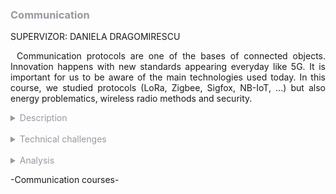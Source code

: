 <h3 style="color: #9599a0">Communication</h3>

SUPERVIZOR: DANIELA DRAGOMIRESCU

<p style="text-indent: 2%; text-align: justify;">
    Communication protocols are one of the bases of connected objects. Innovation happens with new standards appearing everyday like 5G. It is important for us to be aware of the main technologies used today. In this course, we studied protocols (LoRa, Zigbee, Sigfox, NB-IoT, ...) but also energy problematics, wireless radio methods and security.
</p>

<details>
    <summary style="color: #9599a0">Description</summary>
    <p style="text-indent: 2%; margin-left: 2%; text-align: justify;">
        The communication module gathers five classes This module is very dense since it deals with a lot of subjects all centered around the Internet of Things. IoT have many problematics: battery, wireless communication, or security. These problematics are studied in the classes of this module. We have the full picture of communication for IoT. You can find a quick summary of the courses content in the adjacent table. The next subsection will focus on one of the most relevant experiences: the Software Defined Radio (SDR) labs.
    </p>
    <table style="border-collapse: collapse; border: 1px #9599a0 solid; text-align: center; margin-left: 2%;">
    <tr style="border: 1px #9599a0 solid; background-color: #9599a0; color: #282c34; font-weight: bold;text-align: center; padding: 10px;">
       <th style="border: 1px #9599a0 solid;">Class name</th>
       <th style="border: 1px #9599a0 solid;">Context & Mission</th>
    </tr>
    <tr>
       <td style="border: 1px #9599a0 solid; font-weight: bold;">Protocols for connected objects</td>
       <td style="border: 1px #9599a0 solid;">General lectures about key protocols for IoT, based on student presentations and discussion around the main characteristics of said protocols. Deep study of the bottom two layers, especially the MAC layer for IoT. Coupled with a class about the evolution from 3G to 6G, and key future problematics IoT can create or solve.</td>
    </tr>
    <tr>
       <td style="border: 1px #9599a0 solid; font-weight: bold;">Digital wireless communication for connected objects</td>
       <td style="border: 1px #9599a0 solid;">Lectures about modulation techniques and other characteristics of wireless protocols.</td>
    </tr>
    <tr>
       <td style="border: 1px #9599a0 solid; font-weight: bold;">Energy for connected objects</td>
       <td style="border: 1px #9599a0 solid;">Two different classes going first about how to store energy for IoT or embedded devices, and then how to harvest it from different sources.</td>
    </tr>
    <tr>
       <td style="border: 1px #9599a0 solid; font-weight: bold;">Security for network of connected objects</td>
       <td style="border: 1px #9599a0 solid;">General presentations about security on connected devices, but also functionning security for such devices. Special problematics linked to embedded devices are approched during the class.</td>
    </tr>
    <tr>
       <td style="border: 1px #9599a0 solid; font-weight: bold;">Emerging networks</td>
       <td style="border: 1px #9599a0 solid;">Presentation of emergin networks technologies and standards, aiming to change the way networks are built in the future. Main focus on Software Defined Networks and routing techniques.</td>
    </tr>
    </table>
    <br>
    <details style="text-indent: 10%;">
        <summary style="color: #9599a0">Experimentation with Software Defined Radio</summary>
        <p style="text-indent: 10%; margin-left: 10%; text-align: justify;">
            The main experience I retained from this module is the series of labs that focused on Software Defined Radios (abbreviated SDR). SDR are used to replace hardware component for frequency shift, demodulation, and other operations to receive FM signal. A single device process all these tasks and the signal is decoded through software.
        </p>
        <p style="text-indent: 10%; margin-left: 10%; text-align: justify;">
            During three labs, we learned the theory behind decoding a FM signal. Then, we used GNUradio to manipulate a radio signal. The goal was to try to get the audio from a recorded radio signal. To do so, we used different treatment elements like frequency shifters, band-pass filters, frequency demodulators, and more. The signal treatment is done entirely with the software. The software is easy to use since you have blocks that you have to link together with the correct parameters. After different treatment steps, we were able to decode the signal and thus, to retrieve a clean audio signal. I think it was a clever way of doing the lab because it was exciting to try to decode the signal and very rewarding to have the result and to listen to the audio. You can consult the report on the like below:
            <a href="https://github.com/ALievre/5ISS_Portfolio/blob/main/public/files/sdr_report.pdf">SDR Report</a>
        </p>
    </details>
</details>
<br>
<details>
    <summary style="color: #9599a0">Technical challenges</summary>
     <p style="text-indent: 10%; margin-left: 10%; text-align: justify;">
            The main challenge of this module was the number of deliverables and assignments we had to produce.
        </p>
    <details style="text-indent: 2%;">
        <summary style="color: #9599a0">Protocols for connected objects</summary>
        <p style="text-indent: 2%; margin-left: 2%; text-align: justify;">
            In groups of three, we had to present different protocols for Wireless Sensor Network, e.g., LoRA, Sigfox, BLE, ZigBee, NB-IoT or M2M. My group chose to study NB-IoT. It was difficult to find information about the protocol we chose. Certain characteristics were easy to understand thanks to online documentation. However, when we had to find precise information e.g., value of the radio range in a real environment, we ended up doing a lot of unsuccessful research.
            You can find our report here:
            <a href="https://github.com/ALievre/5ISS_Portfolio/blob/main/public/files/nbiot_report.pdf">NB-IoT Report</a>
            <br>
            You can see our presentation here:
            <a href="https://github.com/ALievre/5ISS_Portfolio/blob/main/public/files/nbiot_slides.pdf">NB-IoT Presentation</a>
        </p>
        <p style="text-indent: 2%; margin-left: 2%; text-align: justify;">
           This assignment was also challenging for me because I am not really at ease with communication and networking. Thankfully, since I was not alone to do this, I was able to understand a little bit more thanks to my teammates. Watching the presentation of other protocols also helped me understand the one I was working on a bit more, as there are a lot of similarities between the different protocols. We also conducted a deep study of the MAC layer options for IoT. This assignment was challenging for me as well. Thankfully, there are a lot of resources online that helped me understand the different concepts.
           You can find my report here:
            <a href="https://github.com/ALievre/5ISS_Portfolio/blob/main/public/files/maclayer_report.pdf">MAC Layer Report</a>
            <br>
            You can see my presentation here:
            <a href="https://github.com/ALievre/5ISS_Portfolio/blob/main/public/files/maclayer_slides.pdf">MAC Layer Presentation</a>
        </p>
    </details>
    <br>
    <details style="text-indent: 2%;">
        <summary style="color: #9599a0">Emerging networks</summary>
        <p style="text-indent: 2%; margin-left: 2%; text-align: justify;">
            In this class, we learned how Software Defined Networks (SDN) worked. We participated in labs to manipulate them. The SDN technology we used was OpenFlow switches. This technology uses a networking application which dynamically and automatically writes rules in switching routing tables. These rules are written depending on the topology of the network, its current state, and the traffic. The challenge was to understand the concept and implement it on a network.
        </p>
    </details>
    <br>
    <details style="text-indent: 2%;">
        <summary style="color: #9599a0">From 3G to 5G</summary>
        <p style="text-indent: 2%; margin-left: 2%; text-align: justify;">
            For this course, we had to present a topic about 5G in teams of two. With my partner, we chose “5G and smart cities”. We found a lot of information online, but the main challenge was to select the right data. We also did not know how technical the presentation had to be.
        </p>
    </details>
    <br>
    <details style="text-indent: 2%;">
        <summary style="color: #9599a0">Energy for IoT</summary>
        <p style="text-indent: 2%; margin-left: 2%; text-align: justify;">
            In this class, we had different lab session: one lab session about electromagnetic energy harvesting and wireless power transfer and two lab sessions at the AIME. During the first one, the main challenge was the equipment. In fact, we could not finish the rectifier characterization since the rectifiers were not working. We finished the session by watching the professor do the manipulations because of faulty equipment.
        </p>
    </details>
    <br>
    <details style="text-indent: 2%;">
        <summary style="color: #9599a0">Security for IoT</summary>
        <p style="text-indent: 2%; margin-left: 2%; text-align: justify;">
            The deliverable for this course was a security assessment for our Innovative project. The main challenge was to study a countermeasure with ProVerif. Implementing the code was difficult because we were not acquainted with this method.
        </p>
    </details>
</details>
<br>
<details>
    <summary style="color: #9599a0">Analysis</summary>
    <p>
        You can find explications on how to read the skills matrix by clicking on the table icon in the left bar.
    </p>
    <br>
    <details style="text-indent: 2%;">
        <summary style="color: #9599a0">Self-evaluation with the skills matrix</summary>
        <p style="text-indent: 2%; margin-left: 2%; text-align: justify;">
            As I said in the Technical Challenge section, the module was vast and dense. The number of classes gave us a lot of information and assignments at the same time. As you can see in the skill matrix, the first section is heavily loaded. This represents the amount of work and skills required in a few weeks.
        </p>
        <p style="text-indent: 2%; margin-left: 2%; text-align: justify;">
            For the Communication Protocols course, I do not feel that I reached the expected level. I think I did not have enough time to study this class. I felt overwhelmed by the amount of information we were given. This module was clearly not my strength. I still think that I understand the general overview of IoT standards, but I am not really at ease with more technical skills concerning the energy or complex reception process. I think that a lot of students were in a similar situation. We exchanged a lot to try to understand the main concepts of this class.
        </p>
        <p style="text-indent: 2%; margin-left: 2%; text-align: justify;">
            For the Emerging Networks class, I think that the labs really helped me acquire the skills I needed to reach the expected level. I could manipulate the technology which is my favorite way of learning. I can say the same for the Energy for IoT class.
        </p>
        <br>
        <table style="border-collapse: collapse; border: 1px #9599a0 solid; text-align: center; margin-left: 2%;">
            <tr style="border: 1px #9599a0 solid; background-color: #9599a0; color: #282c34; font-weight: bold;text-align: center; padding: 10px;">
                <th style="border: 1px #9599a0 solid;">Skill</th>
                <th style="border: 1px #9599a0 solid;">Required level</th>
                <th style="border: 1px #9599a0 solid;">Self-evaluation</th>
                <th style="border: 1px #9599a0 solid;">Learning mode</th>
            </tr>
            <tr>
                <td style="border: 1px #abb2bf solid; background-color: #abb2bf; color: #282c34" colspan="4">Protocols & Communication</td>
            </tr>
            <tr>
                <td style="border: 1px #9599a0 solid;">Understand and master the new mobile networks technologies</td>
                <td style="border: 1px #9599a0 solid;">4</td>
                <td style="border: 1px #9599a0 solid;">4</td>
                <td style="border: 1px #9599a0 solid;">IT</td>
            </tr>
            <tr>
                <td style="border: 1px #9599a0 solid;">Be able to analyse and evaluate protocoles dedicated to Wireless Sensor Networks/IoT</td>
                <td style="border: 1px #9599a0 solid;">4</td>
                <td style="border: 1px #9599a0 solid;">3</td>
                <td style="border: 1px #9599a0 solid;">IT</td>
            </tr>
            <tr>
                <td style="border: 1px #9599a0 solid;">Understand and master the fundamentals of emerging network paradigms applied to IoT</td>
                <td style="border: 1px #9599a0 solid;">4</td>
                <td style="border: 1px #9599a0 solid;">4</td>
                <td style="border: 1px #9599a0 solid;">IT + PE</td>
            </tr>
            <tr>
                <td style="border: 1px #9599a0 solid;">Understand and master the optimisation of IoT communication protocols at MAC level</td>
                <td style="border: 1px #9599a0 solid;">4</td>
                <td style="border: 1px #9599a0 solid;">2</td>
                <td style="border: 1px #9599a0 solid;">IT</td>
            </tr>
            <tr>
                <td style="border: 1px #9599a0 solid;">Understand and master the security mechanismes of IoT communication protocols</td>
                <td style="border: 1px #9599a0 solid;">4</td>
                <td style="border: 1px #9599a0 solid;">4</td>
                <td style="border: 1px #9599a0 solid;">IT + PE</td>
            </tr>
            <tr>
                <td style="border: 1px #9599a0 solid;">Mastering the architecture of an energy management system, simple storage, energy recovery, know how to size the storage element according to the specifications</td>
                <td style="border: 1px #9599a0 solid;">4</td>
                <td style="border: 1px #9599a0 solid;">4</td>
                <td style="border: 1px #9599a0 solid;">IT</td>
            </tr>
        </table>
    </details>
    <br>
    <details style="text-indent: 2%;">
        <summary style="color: #9599a0">General review and feedback on the course</summary>
        <p style="text-indent: 2%; margin-left: 2%; text-align: justify;">
            This module was very vast. We tried to overview a lot of notions in a few weeks and workload was heavy. I feel that I had not enough time to fully understand the concepts and technologies presented to me. The teaching method through student presentations was good because it offers an interesting point of view on the technologies, but it was also not very optimal because we were unsure about the information given.
        </p>
        <p style="text-indent: 2%; margin-left: 2%; text-align: justify;">
            I think it is too bad to have the AIME labs of Energy for IoT on the last week even though I know that the time schedule is tight in ISS. Also, we could have been more prepared for the first lab of Energy if we had a tutorial session before to go over the theoretical part. Moreover, I think that it would be great to have tutorials or labs for the Security for IoT class to have a better understanding of the notions covered.
        </p>
        <p style="text-indent: 2%; margin-left: 2%; text-align: justify;">
            Regardless of all that, I enjoyed this module. It deconstructs the IoT into different categories to try to give us a clear and pretty exhaustive picture of the state of Internet of Thing today. It gave me a certain understanding of IoT that I did not have before. IoT was not the main reason I chose ISS but I know now that this area has a lot of fascinating possibilities for the future.
        </p>
    </details>
</details>

<p>-Communication courses-</p>